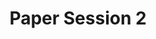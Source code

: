 ---
slug: paper-session-2
type: event
event_type: Paper Session
title: Paper Session 2
venue: VOGELFREI
date_time: Wednesday, April 19th, 11:30
schedule:
    -   time: t11:30
        item: $floating-gold-an-international-collaboration-through-estuary
    -   time: t11:50
        item: $mosaik-staging-contemporary-ai-performance-reflections-on-live-e
    -   time: t12:10
        item: $be-brief-convergences-and-possibilities-of-live-coding-and
    -   time: t12:30
        item: Questions
---
